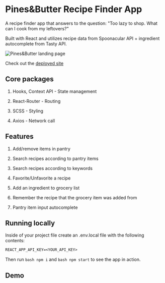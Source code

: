 # Pines&Butter Recipe Finder App

A recipe finder app that answers to the question: "Too lazy to shop. What can I cook from my leftovers?"

Built with React and utilizes recipe data from Spoonacular API + ingredient autocomplete from Tasty API.

![Pines&Butter landing page](https://i.ibb.co/hmnJ5WR/2020-07-19-1.png)

Check out the [deployed site](https://pinesandbutter.netlify.app/)

## Core packages
1. Hooks, Context API - State management

2. React-Router - Routing

3. SCSS - Styling

4. Axios - Network call

## Features
1. Add/remove items in pantry

2. Search recipes according to pantry items

3. Search recipes according to keywords

4. Favorite/Unfavorite a recipe

5. Add an ingredient to grocery list

6. Remember the recipe that the grocery item was added from

7. Pantry item input autocomplete

## Running locally
Inside of your project file create an .env.local file with the following contents:

```txt
REACT_APP_API_KEY=<YOUR_API_KEY>
```

Then run ```bash npm i``` and ```bash npm start``` to see the app in action.

## Demo



